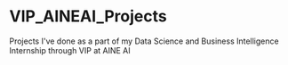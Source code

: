 # VIP_AINEAI_Projects
Projects I've done as a part of my Data Science and Business Intelligence Internship through VIP at AINE AI
